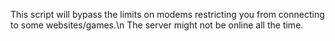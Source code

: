 This script will bypass the limits on modems restricting you from connecting to some websites/games.\n
The server might not be online all the time.
